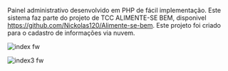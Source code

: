 Painel administrativo desenvolvido em PHP de fácil implementação.
Este sistema faz parte do projeto de TCC ALIMENTE-SE BEM, 
disponivel https://github.com/Nickolas120/Alimente-se-bem.
Este projeto foi criado para o cadastro de informações via nuvem.

![index fw](https://user-images.githubusercontent.com/85967685/122129052-e95bc600-ce0b-11eb-8e00-62420c4ad204.png)

![index3 fw](https://user-images.githubusercontent.com/85967685/122129055-e9f45c80-ce0b-11eb-96c2-3475e4629b39.png)


